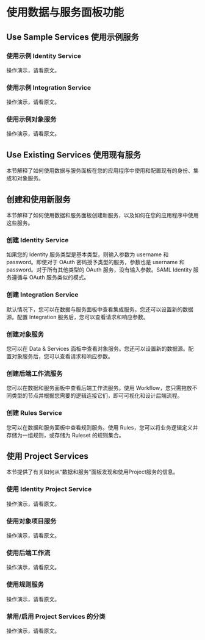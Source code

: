 # 使用数据与服务面板功能
## Use Sample Services 使用示例服务
### 使用示例 Identity Service
操作演示，请看原文。

### 使用示例 Integration Service
操作演示，请看原文。

### 使用示例对象服务
操作演示，请看原文。

## Use Existing Services 使用现有服务
本节解释了如何使用数据与服务面板在您的应用程序中使用和配置现有的身份、集成和对象服务。

## 创建和使用新服务
本节解释了如何使用数据和服务面板创建新服务，以及如何在您的应用程序中使用这些服务。

### 创建 Identity Service
如果您的 Identity 服务类型是基本类型，则输入参数为 username 和 password。即使对于 OAuth 密码授予类型的服务，参数也是 username 和 password。对于所有其他类型的 OAuth 服务，没有输入参数。SAML Identity 服务遵循与 OAuth 服务类似的模式。

### 创建 Integration Service
默认情况下，您可以在数据与服务面板中查看集成服务。您还可以设置新的数据源。配置 Integration 服务后，您可以查看请求和响应参数。

### 创建对象服务
您可以在 Data & Services 面板中查看对象服务。您还可以设置新的数据源。配置对象服务后，您可以查看请求和响应参数。

### 创建后端工作流服务
您可以在数据和服务面板中查看后端工作流服务。使用 Workflow，您只需拖放不同类型的节点并根据您需要的逻辑连接它们，即可可视化和设计后端流程。

### 创建 Rules Service
您可以在数据和服务面板中查看规则服务。使用 Rules，您可以将业务逻辑定义并存储为一组规则，或存储为 Ruleset 的规则集合。

## 使用 Project Services
本节提供了有关如何从“数据和服务”面板发现和使用Project服务的信息。

### 使用 Identity Project Service
操作演示，请看原文。

### 使用对象项目服务
操作演示，请看原文。

### 使用后端工作流
操作演示，请看原文。

### 使用规则服务
操作演示，请看原文。

### 禁用/启用 Project Services 的分类
操作演示，请看原文。